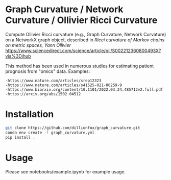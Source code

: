 # Graph Curvature / Network Curvature / Ollivier Ricci Curvature

Compute Ollivier Ricci curvature (e.g., Graph Curvature, Network Curvature)
on a NetworkX graph object, described in
*Ricci curvature of Markov chains on metric spaces, Yann Ollivier*
https://www.sciencedirect.com/science/article/pii/S002212360800493X?via%3Dihub

This method has been used in numerous studies for estimating patient prognosis
from "omics" data. Examples:

    -https://www.nature.com/articles/srep12323
    -https://www.nature.com/articles/s41525-021-00259-9
    -https://www.biorxiv.org/content/10.1101/2022.03.24.485712v2.full.pdf
    -https://arxiv.org/abs/1502.04512

# Installation
```bash
git clone https://github.com/dillionfox/graph_curvature.git
conda env create -f graph_curvature.yml
pip install .
```

# Usage
Please see notebooks/example.ipynb for example usage.
